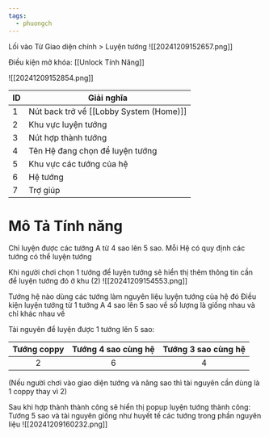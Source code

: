 ```yaml
---
tags:
  - phuongch
---
```

Lối vào
Từ Giao diện chính > Luyện tướng
![[20241209152657.png]]

Điều kiện mở khóa: [[Unlock Tính Năng]]

![[20241209152854.png]]

| ID  | Giải nghĩa                       |
| --- | -------------------------------- |
| 1   | Nút back trở về [[Lobby System (Home)]] |
| 2   | Khu vực luyện tướng              |
| 3   | Nút hợp thành tướng              |
| 4   | Tên Hệ đang chọn để luyện tướng  |
| 5   | Khu vực các tướng của hệ         |
| 6   | Hệ tướng                         |
| 7   | Trợ giúp                         |
# Mô Tả Tính năng
Chỉ luyện được các tướng A từ 4 sao lên 5 sao. Mỗi Hệ có quy định các tướng có thể luyện tướng

Khi người chơi chọn 1 tướng để luyện tướng  sẽ hiển thị thêm thông tin cần để luyện tướng đó ở khu (2)
![[20241209154553.png]]

Tướng hệ nào dùng các tướng làm nguyên liệu luyện tướng của hệ đó
Điều kiện luyện tướng từ 1 tướng A 4 sao lên 5 sao về số lượng là giống nhau và chỉ khác nhau về 

Tài nguyên để luyện được 1 tướng lên 5 sao:

| Tướng coppy | Tướng 4 sao cùng hệ | Tướng 3 sao cùng hệ |
| :---------: | :-----------------: | :-----------------: |
|      2      |          6          |          4          |
(Nếu người chơi vào giao diện tướng và nâng sao thì tài nguyên cần dùng là 1 coppy thay vì 2)

Sau khi hợp thành thành công sẽ hiển thị popup luyện tướng thành công: Tướng 5 sao và tài nguyên giống như huyết tế các tướng trong phần nguyên liệu
![[20241209160232.png]]